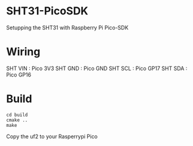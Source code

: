 # SHT31-PicoSDK

Setupping the SHT31 with Raspberry Pi Pico-SDK

# Wiring

SHT VIN : Pico 3V3
SHT GND : Pico GND
SHT SCL : Pico GP17
SHT SDA : Pico GP16

# Build

```
cd build
cmake ..
make
```

Copy the uf2 to your Rasperrypi Pico
